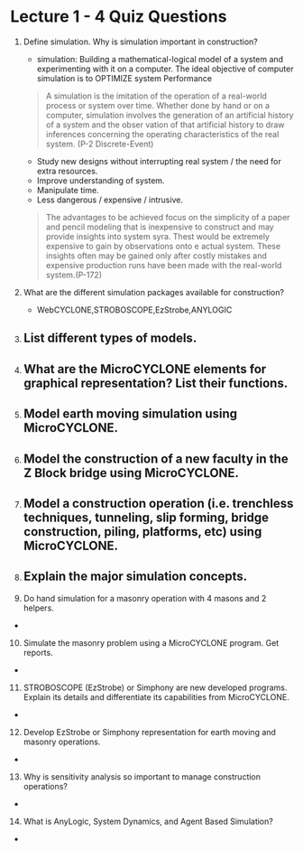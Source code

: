# Lecture 1 - 4 Quiz Questions
1. Define simulation. Why is simulation important in construction?
   - simulation: Building a mathematical-logical model of a system and experimenting with it on a computer. The ideal objective of computer simulation is to OPTIMIZE system Performance
    > A simulation is the imitation of the operation of a real-world process or system over time. Whether done by hand or on a computer, simulation  involves  the generation of an artificial history of a system and the obser­ vation of that artificial history to draw inferences concerning the operating characteristics of the real system. (P-2 Discrete-Event)
   - Study new designs without interrupting real system / the need for extra resources. 
   - Improve understanding of system. 
   - Manipulate time.
   - Less dangerous / expensive / intrusive.
    > The advantages to be achieved focus on the simplicity of a paper and pencil modeling that is inexpensive to construct and may provide insights into system syra. Thest would be extremely expensive to gain by observations onto e actual system. These insights often may be gained only after costly mistakes and expensive production runs have been made with the real-world system.(P-172)

2. What are the different simulation packages available for construction?
   - WebCYCLONE,STROBOSCOPE,EzStrobe,ANYLOGIC
3. List different types of models.
   - 
4. What are the MicroCYCLONE elements for graphical representation? List their functions.
   - 
5. Model earth moving simulation using MicroCYCLONE.
   - 
6. Model the construction of a new faculty in the Z Block bridge using MicroCYCLONE.
   - 
7. Model a construction operation (i.e. trenchless techniques, tunneling, slip forming, bridge construction, piling, platforms, etc) using MicroCYCLONE.
   - 
8. Explain the major simulation concepts. 
   - 
9.  Do hand simulation for a masonry operation with 4 masons and 2 helpers.
   - 
10. Simulate the masonry problem using a MicroCYCLONE program. Get reports.
   - 
11. STROBOSCOPE (EzStrobe) or Simphony are new developed programs. Explain its details and differentiate its capabilities from MicroCYCLONE.
   -  
12. Develop EzStrobe or Simphony representation for earth moving and masonry operations.
   - 
13. Why is sensitivity analysis so important to manage construction operations?
   -
14. What is AnyLogic, System Dynamics, and Agent Based Simulation?
   - 
